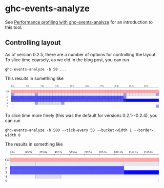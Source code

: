 ghc-events-analyze
==================

See [Performance profiling with ghc-events-analyze](http://www.well-typed.com/blog/2014/02/ghc-events-analyze/) for an introduction to this tool.

## Controlling layout

As of version 0.2.5, there are a number of options for controlling the layout.
To slice time coarsely, as we did in the blog post, you can run

```
ghc-events-analyze -b 50 ...
```

This results in something like

![](slicedcoarsely.png)

To slice time more finely (this was the default for versions 0.2.1--0.2.4), you
can run

```
ghc-events-analyze -b 500 --tick-every 50 --bucket-width 1 --border-width 0
```

The results in something like

![](slicedfinely.png)
